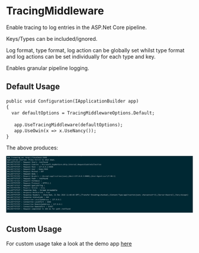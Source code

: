 # TracingMiddleware

Enable tracing to log entries in the ASP.Net Core pipeline.  

Keys/Types can be included/ignored. 

Log format, type format, log action can be globally set whilst type format and log actions can be set individually for each type and key.

Enables granular pipeline logging.

## Default Usage

```
public void Configuration(IApplicationBuilder app)
{
  var defaultOptions = TracingMiddlewareOptions.Default;
  
   app.UseTracingMiddleware(defaultOptions);
   app.UseOwin(x => x.UseNancy());
}
```

The above produces:

![Default Output](https://raw.githubusercontent.com/VQComms/TracingMiddleware/master/defaulttracing.png)

## Custom Usage

For custom usage take a look at the demo app [here](https://github.com/VQComms/TracingMiddleware/blob/master/src/TracingMiddleware.Demo/Startup.cs)
